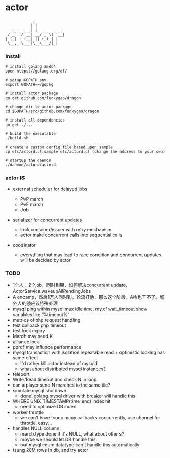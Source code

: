 actor
=====

                _             
               | |            
      __ _  ___| |_ ___  _ __ 
     / _` |/ __| __/ _ \| '__|
    | (_| | (__| || (_) | |   
     \__,_|\___|\__\___/|_|   
    
### Install

    # install golang amd64 
    open https://golang.org/dl/

    # setup GOPATH env
    export GOPATH=~/gopkg

    # install actor package
    go get github.com/funkygao/dragon

    # change dir to actor package
    cd $GOPATH/src/github.com/funkygao/dragon

    # install all dependencies
    go get ./... 

    # build the executable
    ./build.sh

    # create a custom config file based upon sample
    cp etc/actord.cf.sample etc/actord.cf (change the address to your own)

    # startup the daemon
    ./daemon/actord/actord

### actor IS

* external scheduler for delayed jobs
  - PvP march
  - PvE march
  - Job

* serializer for concurrent updates
  - lock container/issuer with retry mechanism
  - actor make concurrent calls into sequential calls

* coodinator
  - everything that may lead to race condition and concurrent updates will be decided by actor

### TODO

* 1个人，2个job，同时到期，如何解决concurrent update, ActorService.wakeupAllPendingJobs
* A encamp，然后1万人同时到，轮流打他，那么这个阶段，A啥也干不了。城外人的锁应该特殊处理
* mysql ping within mysql max idle time, my.cf wait_timeout show variables like '%timeout%'
* metrics of php request handling
* test callback php timeout
* test lock expiry
* March may need K
* alliance lock
* pprof may influnce performance
* mysql transaction with isolation repeatable read + optimistic locking has same effect
  - I'd rather kill actor instead of mysqld
  - what about distributed mysql instances?
* teleport
*   Write/Read timeout and check N in loop
*   can a player send N marches to the same tile?
*   simulate mysql shutdown
    - done! golang mysql driver with breaker will handle this
*   WHERE UNIX_TIMESTAMP(time_end) index hit
    - need to optimize DB index
*   worker throttle
    - we can't have toooo many callbacks concurrently, use channel for throttle, easy...
*   handles NULL column
    - march.type done if it's NULL, what about others?
    - maybe we should let DB handle this
    - but mysql enum datatype can't handle this automatically
*   tsung 20M rows in db, and try actor

